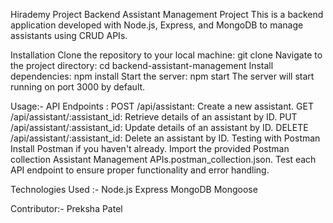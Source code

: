 Hirademy Project
Backend Assistant Management Project
This is a backend application developed with Node.js, Express, and MongoDB to manage assistants using CRUD APIs.

Installation
Clone the repository to your local machine:
git clone <repository-url>
Navigate to the project directory:
cd backend-assistant-management
Install dependencies:
npm install
Start the server:
npm start
The server will start running on port 3000 by default.

Usage:-
API Endpoints :
POST /api/assistant: Create a new assistant.
GET /api/assistant/:assistant_id: Retrieve details of an assistant by ID.
PUT /api/assistant/:assistant_id: Update details of an assistant by ID.
DELETE /api/assistant/:assistant_id: Delete an assistant by ID.
Testing with Postman
Install Postman if you haven't already.
Import the provided Postman collection Assistant Management APIs.postman_collection.json.
Test each API endpoint to ensure proper functionality and error handling.


Technologies Used :-
Node.js
Express
MongoDB
Mongoose

Contributor:-
Preksha Patel
